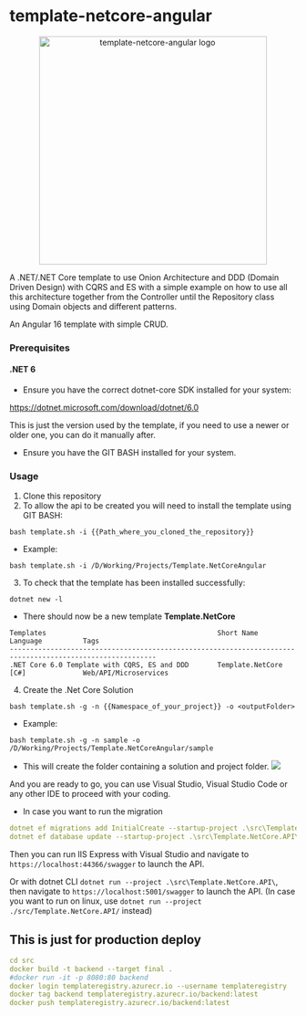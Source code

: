 ﻿# template-netcore-angular

<p align="center">
  <img src="images/logo.jpg" alt="template-netcore-angular logo" width="400"/>
</p>

A .NET/.NET Core template to use Onion Architecture and DDD (Domain Driven Design) with CQRS and ES with a simple example on how to use all this architecture together from the Controller until the Repository class using Domain objects and different patterns.

An Angular 16 template with simple CRUD.

### Prerequisites

#### .NET 6

- Ensure you have the correct dotnet-core SDK installed for your system:

https://dotnet.microsoft.com/download/dotnet/6.0

This is just the version used by the template, if you need to use a newer or older one, you can do it manually after.

- Ensure you have the GIT BASH installed for your system.

### Usage

1. Clone this repository
2. To allow the api to be created you will need to install the template using GIT BASH:

```
bash template.sh -i {{Path_where_you_cloned_the_repository}}
```

- Example:

```
bash template.sh -i /D/Working/Projects/Template.NetCoreAngular
```

3. To check that the template has been installed successfully:

```
dotnet new -l
```

- There should now be a new template **Template.NetCore**

```
Templates                                          Short Name                 Language          Tags
----------------------------------------------------------------------------------------------------------
.NET Core 6.0 Template with CQRS, ES and DDD       Template.NetCore      [C#]              Web/API/Microservices
```

4. Create the .Net Core Solution

```
bash template.sh -g -n {{Namespace_of_your_project}} -o <outputFolder>
```

- Example:

```
bash template.sh -g -n sample -o /D/Working/Projects/Template.NetCoreAngular/sample
```

- This will create the folder containing a solution and project folder.
  ![](images/installation.jpg)

And you are ready to go, you can use Visual Studio, Visual Studio Code or any other IDE to proceed with your coding.

- In case you want to run the migration
```yml
dotnet ef migrations add InitialCreate --startup-project .\src\Template.NetCore.API\ --project .\src\Template.NetCore.Infrastructure\
dotnet ef database update --startup-project .\src\Template.NetCore.API\ --project .\src\Template.NetCore.Infrastructure\
```

Then you can run IIS Express with Visual Studio and navigate to `https://localhost:44366/swagger` to launch the API.

Or with dotnet CLI `dotnet run --project .\src\Template.NetCore.API\`, then navigate to `https://localhost:5001/swagger` to launch the API.
(In case you want to run on linux, use `dotnet run --project ./src/Template.NetCore.API/` instead)

## This is just for production deploy
```yml
cd src
docker build -t backend --target final .
#docker run -it -p 8080:80 backend
docker login templateregistry.azurecr.io --username templateregistry
docker tag backend templateregistry.azurecr.io/backend:latest
docker push templateregistry.azurecr.io/backend:latest
```